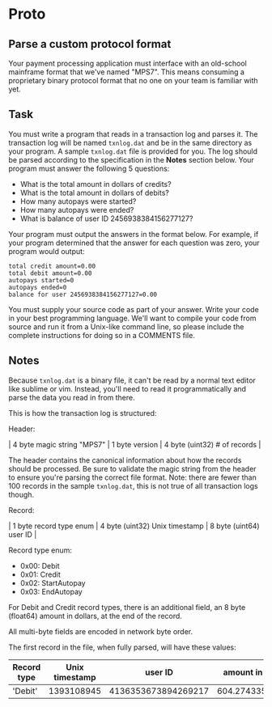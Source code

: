# Proto

## Parse a custom protocol format

Your payment processing application must interface with an old-school mainframe format that we've named "MPS7".
This means consuming a proprietary binary protocol format that no one on your team is familiar with yet.

## Task

You must write a program that reads in a transaction log and parses it. The transaction log will be named `txnlog.dat` and be in the same directory as your program. A sample `txnlog.dat` file is provided for you. The log should be parsed according to the specification in the **Notes** section below. Your program must answer the following 5 questions:


- What is the total amount in dollars of credits?
- What is the total amount in dollars of debits?
- How many autopays were started?
- How many autopays were ended?
- What is balance of user ID 2456938384156277127?

Your program must output the answers in the format below. For example, if your program determined that the
answer for each question was zero, your program would output:

```
total credit amount=0.00
total debit amount=0.00
autopays started=0
autopays ended=0
balance for user 2456938384156277127=0.00
```

You must supply your source code as part of your answer. Write your code in your
best programming language. We'll want to compile your code from source and run it from a Unix-like command line, so please include the complete instructions for doing so in a COMMENTS file.

## Notes

Because `txnlog.dat` is a binary file, it can't be read by a normal text editor like sublime or vim.
Instead, you'll need to read it programmatically and parse the data you read in from there.

This is how the transaction log is structured:

Header:

| 4 byte magic string "MPS7" | 1 byte version | 4 byte (uint32) # of records |

The header contains the canonical information about how the records should be processed. Be sure to validate the magic string from the header to ensure you're parsing the correct file format.
Note: there are fewer than 100 records in the sample `txnlog.dat`, this is not true of all transaction logs though.

Record:

| 1 byte record type enum | 4 byte (uint32) Unix timestamp | 8 byte (uint64) user ID |

Record type enum:

- 0x00: Debit
- 0x01: Credit
- 0x02: StartAutopay
- 0x03: EndAutopay

For Debit and Credit record types, there is an additional field, an 8 byte
(float64) amount in dollars, at the end of the record.

All multi-byte fields are encoded in network byte order.

The first record in the file, when fully parsed, will have these values:

| Record type | Unix timestamp | user ID             | amount in dollars |
| ----------- | -------------- | ------------------- | ----------------- |
| 'Debit'     | 1393108945     | 4136353673894269217 | 604.274335557087  |


